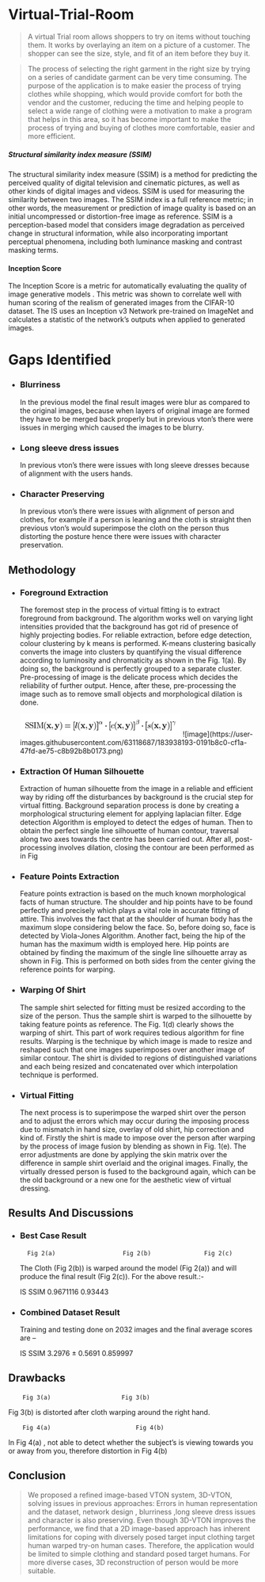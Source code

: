 # Virtual-Trial-Room
> A virtual Trial room allows shoppers to try on items without touching them. It
  works by overlaying an item on a picture of a customer. The shopper can see the
  size, style, and fit of an item before they buy it.
  
 > The process of selecting the right garment in the right size by trying on a series of candidate garment can be very time consuming. The purpose of the application is to make easier the process of trying clothes while shopping, which would provide comfort for both the vendor and the customer, reducing the time and helping people to select a wide range of clothing were a motivation to make a program that  helps in this area, so it has become important to make the process of trying and buying of clothes more comfortable, easier and more efficient. 

##### Structural similarity index measure (SSIM) 
The structural similarity index measure (SSIM) is a method for predicting the perceived quality of digital television and cinematic pictures, as well as other kinds of digital images and videos. SSIM is used for measuring the similarity between two images. The SSIM index is a full reference metric; in other words, the measurement or prediction of image quality is based on an initial uncompressed or distortion-free image as reference. SSIM is a perception-based model that considers image degradation as perceived change in structural information, while also incorporating important perceptual phenomena, including both luminance masking and contrast masking terms. 
 
 

####	Inception Score
The Inception Score is a metric for automatically evaluating  the quality of image generative models . This metric was shown to correlate well with human scoring of the realism of generated images from the CIFAR-10 dataset. The IS uses an Inception v3 Network pre-trained on ImageNet and calculates a statistic of the network’s outputs when applied to generated images.

#	Gaps Identified
- ###	Blurriness

    In the previous model the final result images were blur as compared to the original images, because when layers of original image are formed they have to be merged back properly but in previous vton’s there were issues in merging which caused the images to be blurry.

- ### Long sleeve dress issues

    In previous vton’s there were issues with long sleeve dresses because of alignment with the users hands.

- ### Character Preserving

    In previous vton’s there were issues with alignment of person and clothes, for example if a person is leaning and the cloth is straight then previous vton’s would superimpose the cloth on the person thus distorting the posture hence there were issues with character preservation.

## Methodology


- ### Foreground Extraction

    The foremost step in the process of virtual fitting is to extract foreground from background. The algorithm works well on varying light intensities provided that the background has got rid of presence of highly projecting bodies. For reliable extraction, before edge detection, colour clustering by k means is performed. K-means clustering basically converts the image into clusters by quantifying the visual difference according to luminosity and chromaticity as shown in the Fig. 1(a). By doing so, the background is perfectly grouped to a separate cluster. Pre-processing of image is the delicate process which decides the reliability of further output. Hence, after these, pre-processing the image such as to remove small objects and morphological dilation is done.

	<img src="ssim1.png" alt="My cool logo"/>
        ![image](https://user-images.githubusercontent.com/63118687/183938193-0191b8c0-cf1a-47fd-ae75-c8b92b8b0173.png)



- ###	Extraction Of  Human Silhouette

    Extraction of human silhouette from the image in a reliable and efficient way by riding off the disturbances by background is the crucial step for virtual fitting. Background separation process is done by creating a morphological structuring element for applying laplacian filter. Edge detection Algorithm is employed to detect the edges of human. Then to obtain the perfect single line silhouette of human contour, traversal along two axes towards the centre has been carried out. After all, post-processing involves dilation, closing the contour are been performed as in Fig

 

- ###	Feature Points Extraction

    Feature points extraction is based on the much known morphological facts of human structure. The shoulder and hip points have to be found perfectly and precisely which plays a vital role in accurate fitting of attire. This involves the fact that at the shoulder of human body has the maximum slope considering below the face. So, before doing so, face is detected by Viola-Jones Algorithm. Another fact, being the hip of the human has the maximum width is employed here. Hip points are obtained by finding the maximum of the single line silhouette array as shown in Fig. This is performed on both sides from the center giving the reference points for warping.
 
- ###	Warping  Of  Shirt

    The sample shirt selected for fitting must be resized according to the size of the person. Thus the sample shirt is warped to the silhouette by taking feature points as reference. The Fig. 1(d) clearly shows the warping of shirt. This part of work requires tedious algorithm for fine results. Warping is the technique by which image is made to resize and reshaped such that one images superimposes over another image of similar contour. The shirt is divided to regions of distinguished variations and each being resized and concatenated over which interpolation technique is performed.
 

- ###	Virtual Fitting
    The next process is to superimpose the warped shirt over the person and to adjust the errors which may occur during the imposing process due to mismatch in hand size, overlay of old shirt, hip correction and kind of. Firstly the shirt is made to impose over the person after warping by the process of image fusion by blending as shown in Fig. 1(e). The error adjustments are done by applying the skin matrix over the difference in sample shirt overlaid and the original images. Finally, the virtually dressed person is fused  to the background again, which can be the old background or a new one for the aesthetic view of virtual dressing.

## Results And Discussions

- ### Best Case Result

 	                     
    	Fig 2(a)		           Fig 2(b) 		      Fig 2(c)
    The Cloth (Fig 2(b)) is warped around the model (Fig 2(a)) and will produce the final result (Fig 2(c)).
    For the above result.:-
    
    IS	SSIM
    0.9671116	0.93443
    
    
- ### Combined Dataset Result
    
    
    Training  and testing done on 2032 images and the final average  scores are –
    
    IS	SSIM
    3.2976 ± 0.5691	0.859997
    
    
    
    
    
    
    

## Drawbacks

             
		Fig 3(a)					Fig 3(b)


Fig 3(b) is distorted after cloth warping around the right hand.


               
		Fig 4(a)				        Fig 4(b)


In Fig 4(a) , not able to detect whether  the subject’s is viewing towards you or away from you, therefore distortion in Fig 4(b)


##	Conclusion

> We proposed a refined image-based VTON system, 3D-VTON, solving issues in previous approaches: 
Errors in human representation and the dataset, network design , blurriness ,long sleeve dress issues and character is also preserving. Even though 3D-VTON improves the performance, we find that a 2D image-based approach has inherent limitations for coping with diversely posed target input clothing target human warped try-on human cases. Therefore, the application would be limited to simple clothing and standard posed target humans. For more diverse cases, 3D reconstruction of person would be more suitable.









